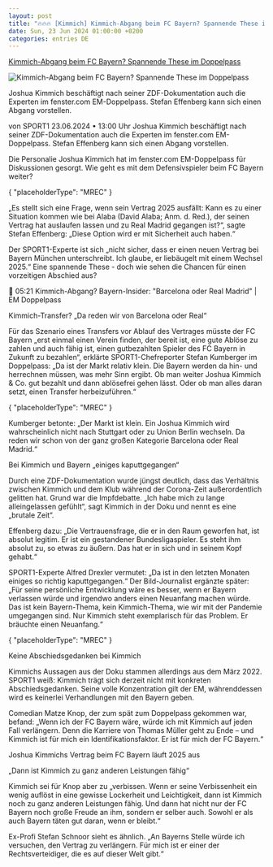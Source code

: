 ```yaml
---
layout: post
title: "🔥🔥🔥 [Kimmich] Kimmich-Abgang beim FC Bayern? Spannende These im Doppelpass"
date: Sun, 23 Jun 2024 01:00:00 +0200
categories: entries DE
---
```

[Kimmich-Abgang beim FC Bayern? Spannende These im Doppelpass](https://www.sport1.de/news/fussball/bundesliga/2024/06/kimmich-abgang-beim-fc-bayern-spannende-these-im-doppelpass)

![Kimmich-Abgang beim FC Bayern? Spannende These im Doppelpass](https://reshape.sport1.de/c/t/e63d6247-f9be-413d-b68a-6d608753b14a/1200x630)

Joshua Kimmich beschäftigt nach seiner ZDF-Dokumentation auch die Experten im fenster.com EM-Doppelpass. Stefan Effenberg kann sich einen Abgang vorstellen.

von SPORT1 23.06.2024 • 13:00 Uhr Joshua Kimmich beschäftigt nach seiner ZDF-Dokumentation auch die Experten im fenster.com EM-Doppelpass. Stefan Effenberg kann sich einen Abgang vorstellen.

Die Personalie Joshua Kimmich hat im fenster.com EM-Doppelpass für Diskussionen gesorgt. Wie geht es mit dem Defensivspieler beim FC Bayern weiter?

{ "placeholderType": "MREC" }

„Es stellt sich eine Frage, wenn sein Vertrag 2025 ausfällt: Kann es zu einer Situation kommen wie bei Alaba (David Alaba; Anm. d. Red.), der seinen Vertrag hat auslaufen lassen und zu Real Madrid gegangen ist?“, sagte Stefan Effenberg: „Diese Option wird er mit Sicherheit auch haben.“

Der SPORT1-Experte ist sich „nicht sicher, dass er einen neuen Vertrag bei Bayern München unterschreibt. Ich glaube, er liebäugelt mit einem Wechsel 2025.“ Eine spannende These - doch wie sehen die Chancen für einen vorzeitigen Abschied aus?

 05:21 Kimmich-Abgang? Bayern-Insider: "Barcelona oder Real Madrid" | EM Doppelpass

Kimmich-Transfer? „Da reden wir von Barcelona oder Real“

Für das Szenario eines Transfers vor Ablauf des Vertrages müsste der FC Bayern „erst einmal einen Verein finden, der bereit ist, eine gute Ablöse zu zahlen und auch fähig ist, einen gutbezahlten Spieler des FC Bayern in Zukunft zu bezahlen“, erklärte SPORT1-Chefreporter Stefan Kumberger im Doppelpass: „Da ist der Markt relativ klein. Die Bayern werden da hin- und herrechnen müssen, was mehr Sinn ergibt. Ob man weiter Joshua Kimmich & Co. gut bezahlt und dann ablösefrei gehen lässt. Oder ob man alles daran setzt, einen Transfer herbeizuführen.“

{ "placeholderType": "MREC" }

Kumberger betonte: „Der Markt ist klein. Ein Joshua Kimmich wird wahrscheinlich nicht nach Stuttgart oder zu Union Berlin wechseln. Da reden wir schon von der ganz großen Kategorie Barcelona oder Real Madrid.“

Bei Kimmich und Bayern „einiges kaputtgegangen“

Durch eine ZDF-Dokumentation wurde jüngst deutlich, dass das Verhältnis zwischen Kimmich und dem Klub während der Corona-Zeit außerordentlich gelitten hat. Grund war die Impfdebatte. „Ich habe mich zu lange alleingelassen gefühlt“, sagt Kimmich in der Doku und nennt es eine „brutale Zeit“.

Effenberg dazu: „Die Vertrauensfrage, die er in den Raum geworfen hat, ist absolut legitim. Er ist ein gestandener Bundesligaspieler. Es steht ihm absolut zu, so etwas zu äußern. Das hat er in sich und in seinem Kopf gehabt.“

SPORT1-Experte Alfred Drexler vermutet: „Da ist in den letzten Monaten einiges so richtig kaputtgegangen.“ Der Bild-Journalist ergänzte später: „Für seine persönliche Entwicklung wäre es besser, wenn er Bayern verlassen würde und irgendwo anders einen Neuanfang machen würde. Das ist kein Bayern-Thema, kein Kimmich-Thema, wie wir mit der Pandemie umgegangen sind. Nur Kimmich steht exemplarisch für das Problem. Er bräuchte einen Neuanfang.“

{ "placeholderType": "MREC" }

Keine Abschiedsgedanken bei Kimmich

Kimmichs Aussagen aus der Doku stammen allerdings aus dem März 2022. SPORT1 weiß: Kimmich trägt sich derzeit nicht mit konkreten Abschiedsgedanken. Seine volle Konzentration gilt der EM, währenddessen wird es keinerlei Verhandlungen mit den Bayern geben.

Comedian Matze Knop, der zum spät zum Doppelpass gekommen war, befand: „Wenn ich der FC Bayern wäre, würde ich mit Kimmich auf jeden Fall verlängern. Denn die Karriere von Thomas Müller geht zu Ende – und Kimmich ist für mich ein Identifikationsfaktor. Er ist für mich der FC Bayern.“

Joshua Kimmichs Vertrag beim FC Bayern läuft 2025 aus

„Dann ist Kimmich zu ganz anderen Leistungen fähig“

Kimmich sei für Knop aber zu „verbissen. Wenn er seine Verbissenheit ein wenig auflöst in eine gewisse Lockerheit und Leichtigkeit, dann ist Kimmich noch zu ganz anderen Leistungen fähig. Und dann hat nicht nur der FC Bayern noch große Freude an ihm, sondern er selber auch. Sowohl er als auch Bayern täten gut daran, wenn er bleibt.“

Ex-Profi Stefan Schnoor sieht es ähnlich. „An Bayerns Stelle würde ich versuchen, den Vertrag zu verlängern. Für mich ist er einer der Rechtsverteidiger, die es auf dieser Welt gibt.“

